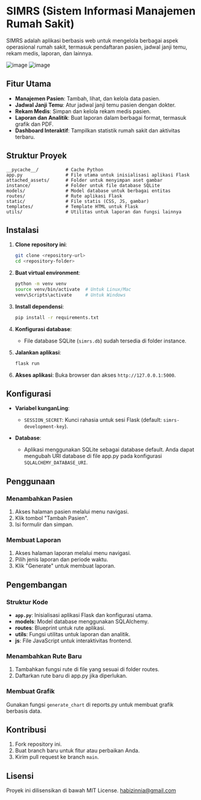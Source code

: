 # SIMRS (Sistem Informasi Manajemen Rumah Sakit)

SIMRS adalah aplikasi berbasis web untuk mengelola berbagai aspek operasional rumah sakit, termasuk pendaftaran pasien, jadwal janji temu, rekam medis, laporan, dan lainnya.

![image](https://github.com/user-attachments/assets/8e6bc0a3-4d6a-41d2-8748-a296e96b079c)
![image](https://github.com/user-attachments/assets/7f4d5800-e14a-4973-b45a-c16a17bb9ca7)


## Fitur Utama

- **Manajemen Pasien**: Tambah, lihat, dan kelola data pasien.
- **Jadwal Janji Temu**: Atur jadwal janji temu pasien dengan dokter.
- **Rekam Medis**: Simpan dan kelola rekam medis pasien.
- **Laporan dan Analitik**: Buat laporan dalam berbagai format, termasuk grafik dan PDF.
- **Dashboard Interaktif**: Tampilkan statistik rumah sakit dan aktivitas terbaru.

## Struktur Proyek

```
__pycache__/          # Cache Python
app.py                # File utama untuk inisialisasi aplikasi Flask
attached_assets/      # Folder untuk menyimpan aset gambar
instance/             # Folder untuk file database SQLite
models/               # Model database untuk berbagai entitas
routes/               # Rute aplikasi Flask
static/               # File statis (CSS, JS, gambar)
templates/            # Template HTML untuk Flask
utils/                # Utilitas untuk laporan dan fungsi lainnya
```

## Instalasi

1. **Clone repository ini**:
   ```bash
   git clone <repository-url>
   cd <repository-folder>
   ```

2. **Buat virtual environment**:
   ```bash
   python -m venv venv
   source venv/bin/activate  # Untuk Linux/Mac
   venv\Scripts\activate     # Untuk Windows
   ```

3. **Install dependensi**:
   ```bash
   pip install -r requirements.txt
   ```

4. **Konfigurasi database**:
   - File database SQLite (`simrs.db`) sudah tersedia di folder instance.

5. **Jalankan aplikasi**:
   ```bash
   flask run
   ```

6. **Akses aplikasi**:
   Buka browser dan akses `http://127.0.0.1:5000`.

## Konfigurasi

- **Variabel kunganLing**:
  - `SESSION_SECRET`: Kunci rahasia untuk sesi Flask (default: `simrs-development-key`).

- **Database**:
  - Aplikasi menggunakan SQLite sebagai database default. Anda dapat mengubah URI database di file app.py pada konfigurasi `SQLALCHEMY_DATABASE_URI`.

## Penggunaan

### Menambahkan Pasien
1. Akses halaman pasien melalui menu navigasi.
2. Klik tombol "Tambah Pasien".
3. Isi formulir dan simpan.

### Membuat Laporan
1. Akses halaman laporan melalui menu navigasi.
2. Pilih jenis laporan dan periode waktu.
3. Klik "Generate" untuk membuat laporan.

## Pengembangan

### Struktur Kode
- **`app.py`**: Inisialisasi aplikasi Flask dan konfigurasi utama.
- **models**: Model database menggunakan SQLAlchemy.
- **routes**: Blueprint untuk rute aplikasi.
- **utils**: Fungsi utilitas untuk laporan dan analitik.
- **js**: File JavaScript untuk interaktivitas frontend.

### Menambahkan Rute Baru
1. Tambahkan fungsi rute di file yang sesuai di folder routes.
2. Daftarkan rute baru di app.py jika diperlukan.

### Membuat Grafik
Gunakan fungsi `generate_chart` di reports.py untuk membuat grafik berbasis data.

## Kontribusi

1. Fork repository ini.
2. Buat branch baru untuk fitur atau perbaikan Anda.
3. Kirim pull request ke branch `main`.

## Lisensi

Proyek ini dilisensikan di bawah MIT License. habizinnia@gmail.com
